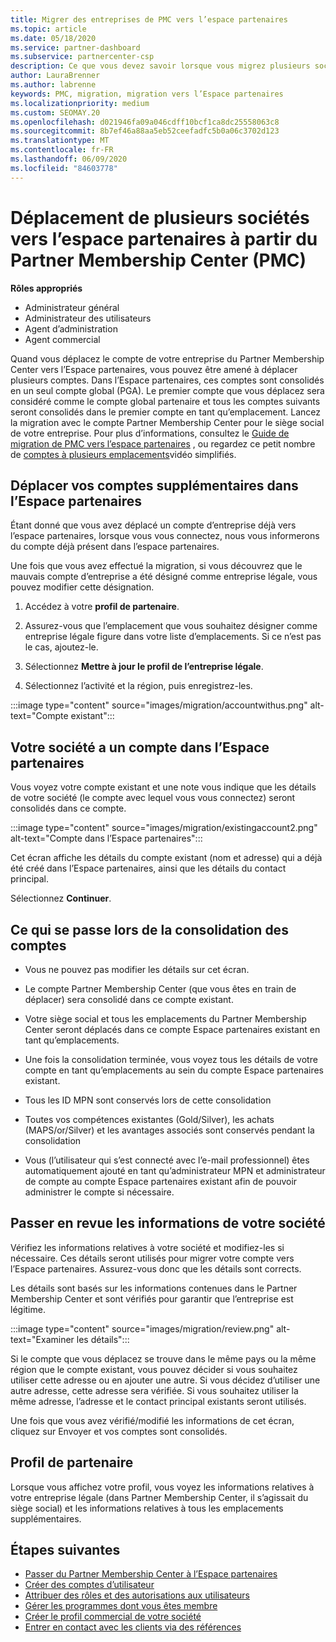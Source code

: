 ```yaml
---
title: Migrer des entreprises de PMC vers l’espace partenaires
ms.topic: article
ms.date: 05/18/2020
ms.service: partner-dashboard
ms.subservice: partnercenter-csp
description: Ce que vous devez savoir lorsque vous migrez plusieurs sociétés de Partner Membership Center (PMC) vers l’espace partenaires et que vous les Consolidez dans un compte global partenaire.
author: LauraBrenner
ms.author: labrenne
keywords: PMC, migration, migration vers l’Espace partenaires
ms.localizationpriority: medium
ms.custom: SEOMAY.20
ms.openlocfilehash: d021946fa09a046cdff10bcf1ca8dc25558063c8
ms.sourcegitcommit: 8b7ef46a88aa5eb52ceefadfc5b0a06c3702d123
ms.translationtype: MT
ms.contentlocale: fr-FR
ms.lasthandoff: 06/09/2020
ms.locfileid: "84603778"
---
```

# <a name="moving-multiple-companies-to-partner-center-from-partner-membership-center-pmc"></a>Déplacement de plusieurs sociétés vers l’espace partenaires à partir du Partner Membership Center (PMC)

**Rôles appropriés**

- Administrateur général
- Administrateur des utilisateurs
- Agent d’administration
- Agent commercial

Quand vous déplacez le compte de votre entreprise du Partner Membership Center vers l’Espace partenaires, vous pouvez être amené à déplacer plusieurs comptes. Dans l’Espace partenaires, ces comptes sont consolidés en un seul compte global (PGA). Le premier compte que vous déplacez sera considéré comme le compte global partenaire et tous les comptes suivants seront consolidés dans le premier compte en tant qu’emplacement. Lancez la migration avec le compte Partner Membership Center pour le siège social de votre entreprise. Pour plus d’informations, consultez le [Guide de migration de PMC vers l’espace partenaires](guide-to-migration.md) , ou regardez ce petit nombre de [comptes à plusieurs emplacements](https://vimeo.com/290335248)vidéo simplifiés.

## <a name="move-your-additional-accounts-into-partner-center"></a>Déplacer vos comptes supplémentaires dans l’Espace partenaires

Étant donné que vous avez déplacé un compte d’entreprise déjà vers l’espace partenaires, lorsque vous vous connectez, nous vous informerons du compte déjà présent dans l’espace partenaires.

Une fois que vous avez effectué la migration, si vous découvrez que le mauvais compte d’entreprise a été désigné comme entreprise légale, vous pouvez modifier cette désignation.

1. Accédez à votre **profil de partenaire**.

2. Assurez-vous que l’emplacement que vous souhaitez désigner comme entreprise légale figure dans votre liste d’emplacements. Si ce n’est pas le cas, ajoutez-le.

3. Sélectionnez **Mettre à jour le profil de l’entreprise légale**.

4. Sélectionnez l’activité et la région, puis enregistrez-les.

:::image type="content" source="images/migration/accountwithus.png" alt-text="Compte existant":::

## <a name="your-company-has-an-account-in-partner-center"></a>Votre société a un compte dans l’Espace partenaires

Vous voyez votre compte existant et une note vous indique que les détails de votre société (le compte avec lequel vous vous connectez) seront consolidés dans ce compte.

:::image type="content" source="images/migration/existingaccount2.png" alt-text="Compte dans l’Espace partenaires":::

Cet écran affiche les détails du compte existant (nom et adresse) qui a déjà été créé dans l’Espace partenaires, ainsi que les détails du contact principal.

Sélectionnez **Continuer**.

## <a name="what-happens-during-consolidation-of-accounts"></a>Ce qui se passe lors de la consolidation des comptes

- Vous ne pouvez pas modifier les détails sur cet écran.

- Le compte Partner Membership Center (que vous êtes en train de déplacer) sera consolidé dans ce compte existant.

- Votre siège social et tous les emplacements du Partner Membership Center seront déplacés dans ce compte Espace partenaires existant en tant qu’emplacements.

- Une fois la consolidation terminée, vous voyez tous les détails de votre compte en tant qu’emplacements au sein du compte Espace partenaires existant.

- Tous les ID MPN sont conservés lors de cette consolidation

- Toutes vos compétences existantes (Gold/Silver), les achats (MAPS/or/Silver) et les avantages associés sont conservés pendant la consolidation

- Vous (l’utilisateur qui s’est connecté avec l’e-mail professionnel) êtes automatiquement ajouté en tant qu’administrateur MPN et administrateur de compte au compte Espace partenaires existant afin de pouvoir administrer le compte si nécessaire.

## <a name="review-your-company-information"></a>Passer en revue les informations de votre société

Vérifiez les informations relatives à votre société et modifiez-les si nécessaire.  Ces détails seront utilisés pour migrer votre compte vers l’Espace partenaires. Assurez-vous donc que les détails sont corrects.

Les détails sont basés sur les informations contenues dans le Partner Membership Center et sont vérifiés pour garantir que l’entreprise est légitime.


:::image type="content" source="images/migration/review.png" alt-text="Examiner les détails":::

Si le compte que vous déplacez se trouve dans le même pays ou la même région que le compte existant, vous pouvez décider si vous souhaitez utiliser cette adresse ou en ajouter une autre. Si vous décidez d’utiliser une autre adresse, cette adresse sera vérifiée. Si vous souhaitez utiliser la même adresse, l’adresse et le contact principal existants seront utilisés.

Une fois que vous avez vérifié/modifié les informations de cet écran, cliquez sur Envoyer et vos comptes sont consolidés.

## <a name="partner-profile"></a>Profil de partenaire

Lorsque vous affichez votre profil, vous voyez les informations relatives à votre entreprise légale (dans Partner Membership Center, il s’agissait du siège social) et les informations relatives à tous les emplacements supplémentaires.

## <a name="next-steps"></a>Étapes suivantes

- [Passer du Partner Membership Center à l’Espace partenaires](move-pmc-pc-map.md)
- [Créer des comptes d’utilisateur](create-user-accounts-and-set-permissions.md)
- [Attribuer des rôles et des autorisations aux utilisateurs](permissions-overview.md)
- [Gérer les programmes dont vous êtes membre](renew-mpn-offers.md)
- [Créer le profil commercial de votre société](create-a-marketing-profile.md)
- [Entrer en contact avec les clients via des références](responding-to-referrals.md)
